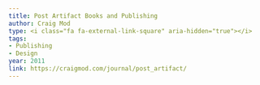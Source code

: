 ```yaml
---
title: Post Artifact Books and Publishing
author: Craig Mod
type: <i class="fa fa-external-link-square" aria-hidden="true"></i>
tags:
- Publishing
- Design
year: 2011
link: https://craigmod.com/journal/post_artifact/
---
```

